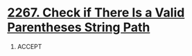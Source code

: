 # [2267. Check if There Is a Valid Parentheses String Path](https://leetcode.com/problems/check-if-there-is-a-valid-parentheses-string-path/)

1. ACCEPT

```c++
```
